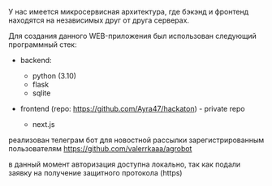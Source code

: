 У нас имеется микросервисная архитектура, где бэкэнд и фронтенд находятся на независимых друг от друга серверах. 

Для создания данного WEB-приложения был использован следующий программный стек:
- backend:
    - python (3.10)
    - flask
    - sqlite 
  
- frontend (repo: https://github.com/Ayra47/hackaton) - private repo
    - next.js

реализован телеграм бот для новостной рассылки зарегистрированным пользователям
https://github.com/valerrkaaa/agrobot

в данный момент авторизация доступна локально, так как подали заявку на получение защитного протокола (https)


